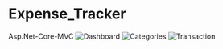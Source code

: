 # Expense_Tracker
 Asp.Net-Core-MVC
![Dashboard](https://github.com/asifalim/Expense_Tracker/assets/66546728/f3050cd2-e7b7-4422-9ab0-df04ed8cc61e)
![Categories](https://github.com/asifalim/Expense_Tracker/assets/66546728/ed9f5543-3a94-49ae-9374-6882c57d6462)
![Transaction](https://github.com/asifalim/Expense_Tracker/assets/66546728/27d084de-83b3-4593-8a2e-01a5949bdf03)

